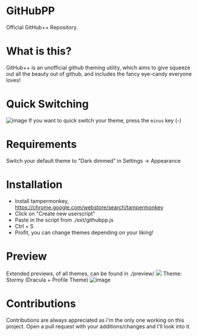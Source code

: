 # GitHubPP
Official GitHub++ Repository.

# What is this?
GitHub++ is an unofficial github theming utility, which aims to give squeeze out all the beauty out of github, and includes the fancy eye-candy everyone loves!

# Quick Switching
![image](https://github.com/Storm99999/githubpp/assets/87811650/b6758a06-b9b3-44a8-897b-bb71aeef4afe)
If you want to quick switch your theme, press the `minus` key (-)


# Requirements
Switch your default theme to "Dark dimmed" in Settings -> Appearance

# Installation
* Install tampermonkey, https://chrome.google.com/webstore/search/tampermonkey
* Click on "Create new userscript"
* Paste in the script from ./ext/githubpp.js
* Ctrl + S
* Profit, you can change themes depending on your liking!

# Preview
Extended previews, of all themes, can be found in ./preview/ 
![](https://media.discordapp.net/attachments/1153048987700559873/1172304920620310648/image.png?ex=655fd509&is=654d6009&hm=a7bdcddba85a24910202ef7d792bde72bb9fe4c50308ee9f60662b71d4237add&=&width=1175&height=671)
Theme: Stormy (Dracula + Profile Theme)
![image](https://github.com/Storm99999/githubpp/assets/87811650/614b129b-e683-42d8-98ff-ffccd3837fe4)


# Contributions
Contributions are always appreciated as i'm the only one working on this project. Open a pull request with your additions/changes and I'll look into it.
